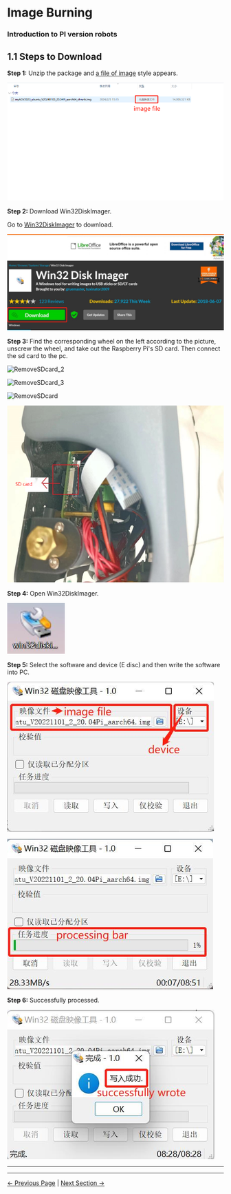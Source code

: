 # Image Burning

### Introduction to PI version robots

## 1.1 Steps to Download

**Step 1:** Unzip the package and [a file of image](8.4.1-System_Image.md) style appears.

![myagv_pi_imagefile](../../resources/8-FilesDownload/8.4/8.4.2/myagv_pi_imagefile.png)

**Step 2:** Download Win32DiskImager.

Go to [Win32DiskImager](https://sourceforge.net/projects/win32diskimager/) to download.

![Win32DiskImager](../../resources/8-FilesDownload/8.4/8.4.2/Win32DiskImager.png)

**Step 3:** Find the corresponding wheel on the left according to the picture, unscrew the wheel, and take out the Raspberry Pi's SD card. Then connect the sd card to the pc.

![RemoveSDcard_2](../../resources/8-FilesDownload/8.4/8.4.2/RemoveSDcard_2.png)

![RemoveSDcard_3](../../resources/8-FilesDownload/8.4/8.4.2/RemoveSDcard_3.png)

![RemoveSDcard](../../resources/8-FilesDownload/8.4/8.4.2/RemoveSDcard.png)

![RemoveSDcard_4](../../resources/8-FilesDownload/8.4/8.4.2/RemoveSDcard_4.png)

**Step 4:** Open Win32DiskImager.

![Win32DiskImager_2](../../resources/8-FilesDownload/8.4/8.4.2/Win32DiskImager_2.png)

**Step 5:** Select the software and device (E disc) and then write the software into PC.

![Win32DiskImager_3](../../resources/8-FilesDownload/8.4/8.4.2/Win32DiskImager_3.png)

![Win32DiskImager_4](../../resources/8-FilesDownload/8.4/8.4.2/Win32DiskImager_4.png)

**Step 6:** Successfully processed.

![Win32DiskImager_5](../../resources/8-FilesDownload/8.4/8.4.2/Win32DiskImager_5.png)

---

---
[← Previous Page](8.4.1-System_Image.md) | [Next Section →](../8.5-PublicityMaterial.md)